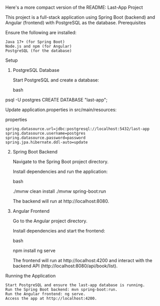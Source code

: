 Here's a more compact version of the README:
Last-App Project

This project is a full-stack application using Spring Boot (backend) and Angular (frontend) with PostgreSQL as the database.
Prerequisites

Ensure the following are installed:

    Java 17+ (for Spring Boot)
    Node.js and npm (for Angular)
    PostgreSQL (for the database)

Setup
1. PostgreSQL Database

    Start PostgreSQL and create a database:

    bash

psql -U postgres
CREATE DATABASE "last-app";

Update application.properties in src/main/resources:

properties

    spring.datasource.url=jdbc:postgresql://localhost:5432/last-app
    spring.datasource.username=postgres
    spring.datasource.password=password
    spring.jpa.hibernate.ddl-auto=update

2. Spring Boot Backend

    Navigate to the Spring Boot project directory.

    Install dependencies and run the application:

    bash

    ./mvnw clean install
    ./mvnw spring-boot:run

    The backend will run at http://localhost:8080.

3. Angular Frontend

    Go to the Angular project directory.

    Install dependencies and start the frontend:

    bash

    npm install
    ng serve

    The frontend will run at http://localhost:4200 and interact with the backend API (http://localhost:8080/api/book/list).

Running the Application

    Start PostgreSQL and ensure the last-app database is running.
    Run the Spring Boot backend: mvn spring-boot:run.
    Run the Angular frontend: ng serve.
    Access the app at http://localhost:4200.
